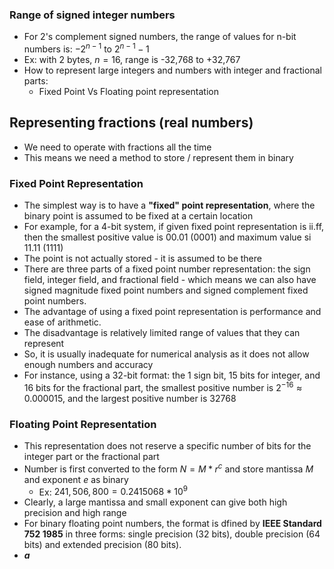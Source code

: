 ### Range of signed integer numbers

- For 2's complement signed numbers, the range of values for n-bit numbers is: 
	$-2^{n-1}$ to $2^{n-1}-1$
- Ex: with 2 bytes, $n=16$, range is -32,768 to +32,767
- How to represent large integers and numbers with integer and fractional parts:
	- Fixed Point Vs Floating point representation

## Representing fractions (real numbers)

- We need to operate with fractions all the time
- This means we need a method to store / represent them in binary

### Fixed Point Representation

- The simplest way is to have a **"fixed" point representation**, where the binary point is assumed to be fixed at a certain location
- For example, for a 4-bit system, if given fixed point representation is ii.ff, then the smallest positive value is 00.01 (0001) and maximum value si 11.11 (1111)
- The point is not actually stored - it is assumed to be there
- There are three parts of a fixed point number representation: the sign field, integer field, and fractional field - which means we can also have signed magnitude fixed point numbers and signed complement fixed point numbers.
- The advantage of using a fixed point representation is performance and ease of arithmetic.
- The disadvantage is relatively limited range of values that they can represent
- So, it is usually inadequate for numerical analysis as it does not allow enough numbers and accuracy
- For instance, using a 32-bit format: the 1 sign bit, 15 bits for integer, and 16 bits for the fractional part, the smallest positive number is $2^{-16} \approx 0.000015$, and the largest positive number is 32768

### Floating Point Representation

- This representation does not reserve a specific number of bits for the integer part or the fractional part
- Number is first converted to the form $N=M*r^c$ and store mantissa $M$ and exponent $e$ as binary
	- Ex: $241,506,800 = 0.2415068 * 10^9$
- Clearly, a large mantissa and small exponent can give both high precision and high range
- For binary floating point numbers, the format is dfined by **IEEE Standard 752 1985** in three forms: single precision (32 bits), double precision (64 bits) and extended precision (80 bits).
- **_a_**
